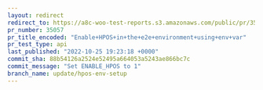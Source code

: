 ```yaml
---
layout: redirect
redirect_to: https://a8c-woo-test-reports.s3.amazonaws.com/public/pr/35057/api/index.html
pr_number: 35057
pr_title_encoded: "Enable+HPOS+in+the+e2e+environment+using+env+var"
pr_test_type: api
last_published: "2022-10-25 19:23:18 +0000"
commit_sha: 88b54126a2524e52495a664053a5243ae866bc7c
commit_message: "Set ENABLE_HPOS to 1"
branch_name: update/hpos-env-setup
---
```

